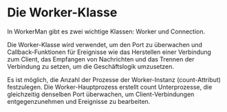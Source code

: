 # Die Worker-Klasse
In WorkerMan gibt es zwei wichtige Klassen: Worker und Connection.

Die Worker-Klasse wird verwendet, um den Port zu überwachen und Callback-Funktionen für Ereignisse wie das Herstellen einer Verbindung zum Client, das Empfangen von Nachrichten und das Trennen der Verbindung zu setzen, um die Geschäftslogik umzusetzen.

Es ist möglich, die Anzahl der Prozesse der Worker-Instanz (count-Attribut) festzulegen. Die Worker-Hauptprozess erstellt count Unterprozesse, die gleichzeitig denselben Port überwachen, um Client-Verbindungen entgegenzunehmen und Ereignisse zu bearbeiten.
